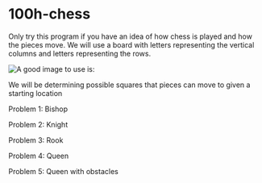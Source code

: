 # 100h-chess

Only try this program if you have an idea of how chess is played and how the pieces move.
We will use a board with letters representing the vertical columns and letters representing
the rows.

![A good image to use is:](https://i.stack.imgur.com/Ju9Um.jpg)

We will be determining possible squares that pieces can move to given a starting location

Problem 1:
Bishop

Problem 2:
Knight

Problem 3:
Rook

Problem 4:
Queen

Problem 5:
Queen with obstacles

